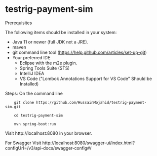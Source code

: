 # testrig-payment-sim

Prerequisites

The following items should be installed in your system:
* Java 11 or newer (full JDK not a JRE).
* maven
* git command line tool (https://help.github.com/articles/set-up-git)
* Your preferred IDE
  * Eclipse with the m2e plugin.
  * Spring Tools Suite (STS)
  * IntelliJ IDEA
  * VS Code ("Lombok Annotations Support for VS Code" Should be Installed)

Steps:
    On the command line
```
    git clone https://github.com/HussainMojahid/testrig-payment-sim.git
```
```
    cd testrig-payment-sim
```
```
    mvn spring-boot:run
```
   

Visit http://localhost:8080 in your browser.

For Swagger Visit
http://localhost:8080/swagger-ui/index.html?configUrl=/v3/api-docs/swagger-config#/
